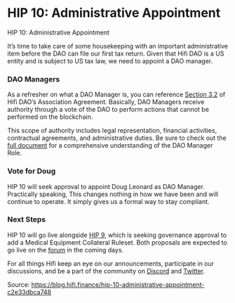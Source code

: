 
# HIP 10: Administrative Appointment

HIP 10: Administrative Appointment

It’s time to take care of some housekeeping with an important administrative item before the DAO can file our first tax return. Given that Hifi DAO is a US entity and is subject to US tax law, we need to appoint a DAO manager.

### DAO Managers

As a refresher on what a DAO Manager is, you can reference [Section 3.2](https://github.com/hifi-finance/legal-docs/blob/main/Formation%20Docs/HIFI%20DAO%20TUNAA.pdf) of Hifi DAO’s Association Agreement. Basically, DAO Managers receive authority through a vote of the DAO to perform actions that cannot be performed on the blockchain.

This scope of authority includes legal representation, financial activities, contractual agreements, and administrative duties. Be sure to check out the [full document](https://github.com/hifi-finance/legal-docs/blob/main/HIP10/Resolution%20to%20Appoint%20DAO%20Manager.pdf) for a comprehensive understanding of the DAO Manager Role.

### Vote for Doug

HIP 10 will seek approval to appoint Doug Leonard as DAO Manager. Practically speaking, This changes nothing in how we have been and will continue to operate. It simply gives us a formal way to stay compliant.

### Next Steps

HIP 10 will go live alongside [HIP 9](https://blog.hifi.finance/collateral-ruleset-medical-equipment-1cf3d1c404e7), which is seeking governance approval to add a Medical Equipment Collateral Ruleset. Both proposals are expected to go live on the [forum](https://forum.hifi.finance/) in the coming days.

For all things Hifi keep an eye on our announcements, participate in our discussions, and be a part of the community on [Discord](https://discord.com/invite/uGxaCppKSH) and [Twitter](https://twitter.com/hififinance).


Source: https://blog.hifi.finance/hip-10-administrative-appointment-c2e33dbca748
